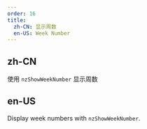 ```yaml
---
order: 16
title:
  zh-CN: 显示周数
  en-US: Week Number
---
```


## zh-CN

使用 `nzShowWeekNumber` 显示周数

## en-US

Display week numbers with `nzShowWeekNumber`.
